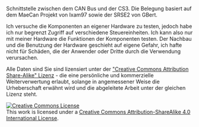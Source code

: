 Schnittstelle zwischen dem CAN Bus und der CS3.
Die Belegung basiert auf dem MaeCan Projekt von Ixam97 sowie der SRSE2 von GBert.

Ich versuche die Komponenten an eigener Hardware zu testen, jedoch habe ich nur begrenzt 
Zugriff auf verschiedene Steuereinheiten. Ich kann also nur mit meiner Hardware die Funktionen der Komponenten testen.
Der Nachbau und die Benutzung der Hardware geschieht auf eigene Gefahr, ich hafte nicht für Schäden, die der Anwender oder
Dritte durch die Verwendung verursachen.

Alle Daten sind Sie sind lizensiert unter der <a href="https://creativecommons.org/licenses/by-sa/4.0/de">"Creative Commons Attribution Share-Alike" Lizenz</a> - die eine persönliche und kommerzielle Weiterverwertung erlaubt, solange in angemessener Weise die Urheberschaft erwähnt wird und die abgeleitete Arbeit unter der gleichen Lizenz steht.




<a rel="license" href="http://creativecommons.org/licenses/by-sa/4.0/"><img alt="Creative Commons License" style="border-width:0" src="https://i.creativecommons.org/l/by-sa/4.0/88x31.png" /></a><br />This work is licensed under a <a rel="license" href="http://creativecommons.org/licenses/by-sa/4.0/">Creative Commons Attribution-ShareAlike 4.0 International License</a>.
